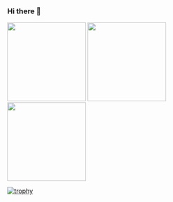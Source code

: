 ### Hi there 👋

<div>
  <a>
  <img height="180em" src="https://github-readme-stats.vercel.app/api?username=vqghost&show_icons=true&theme=dark&include_all_commits=true&count_private=true"/>
  <img height="180em" src="https://github-readme-stats.vercel.app/api/top-langs/?username=vqghost&layout=compact&langs_count=16&theme=dark"/>
  <img height="180em" src="https://github-readme-stats.vercel.app/api/top-langs/?username=anuraghazra&layout=compact"/>
</div>

[![trophy](https://github-profile-trophy.vercel.app/?username=vqghost&theme=onedark)](https://github.com/ryo-ma/github-profile-trophy)
<!--
**VQGhost/vqghost** is a ✨ _special_ ✨ repository because its `README.md` (this file) appears on your GitHub profile.

Here are some ideas to get you started:

- 🔭 I’m currently working on ...
- 🌱 I’m currently learning ...
- 👯 I’m looking to collaborate on ...
- 🤔 I’m looking for help with ...
- 💬 Ask me about ...
- 📫 How to reach me: ...
- 😄 Pronouns: ...
- ⚡ Fun fact: ...
-->
